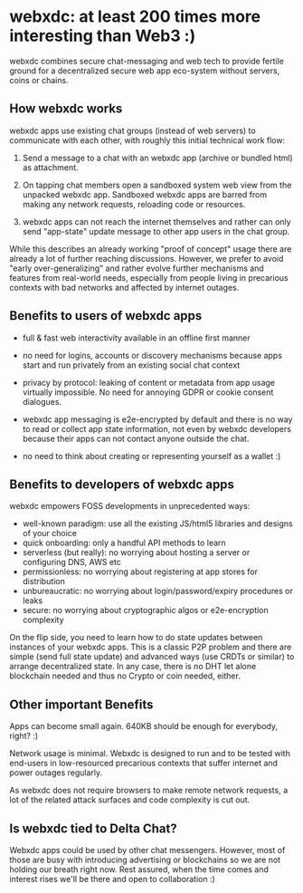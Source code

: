 # webxdc: at least 200 times more interesting than Web3 :) 

webxdc combines secure chat-messaging and web tech to provide fertile ground for
a decentralized secure web app eco-system without servers, coins or chains. 

## How webxdc works  

webxdc apps use existing chat groups (instead of web servers) to communicate with each other, with roughly this initial technical work flow: 

1. Send a message to a chat with an webxdc app (archive or bundled html) as attachment. 

2. On tapping chat members open a sandboxed system web view from the unpacked webxdc app.
   Sandboxed webxdc apps are barred from making any network requests, reloading code or resources. 

3. webxdc apps can not reach the internet themselves and rather can only send "app-state" update message to other app users in the chat group.

While this describes an already working "proof of concept" usage there are already a lot of further reaching discussions. However, we prefer to avoid "early over-generalizing" and rather evolve further mechanisms and features from real-world needs, especially from people living in precarious contexts with bad networks and affected by internet outages.  


## Benefits to users of webxdc apps 

- full & fast web interactivity available in an offline first manner

- no need for logins, accounts or discovery mechanisms because apps start and run privately 
  from an existing social chat context 

- privacy by protocol: leaking of content or metadata from app usage
  virtually impossible. No need for annoying GDPR or cookie consent dialogues. 

- webxdc app messaging is e2e-encrypted by default and there is no
  way to read or collect app state information, not even by webxdc developers 
  because their apps can not contact anyone outside the chat. 

- no need to think about creating or representing yourself as a wallet :)


## Benefits to developers of webxdc apps

webxdc empowers FOSS developments in unprecedented ways: 

- well-known paradigm: use all the existing JS/html5 libraries and designs of your choice
- quick onboarding: only a handful API methods to learn 
- serverless (but really): no worrying about hosting a server or configuring DNS, AWS etc 
- permissionless: no worrying about registering at app stores for distribution
- unbureaucratic: no worrying about login/password/expiry procedures or leaks 
- secure: no worrying about cryptographic algos or e2e-encryption complexity

On the flip side, you need to learn how to do state updates between instances of your webxdc apps. This is a classic P2P problem and there are simple (send full state update) and advanced ways (use CRDTs or similar) to arrange decentralized state. In any case, there is no DHT let alone blockchain needed and thus no Crypto or coin needed, either.


## Other important Benefits 

Apps can become small again. 640KB should be enough for everybody, right? :) 

Network usage is minimal. Webxdc is designed to run and to be tested with end-users in low-resourced precarious contexts that suffer internet and power outages regularly. 

As webxdc does not require browsers to make remote network requests, a lot of the related attack surfaces and code complexity is cut out. 

## Is webxdc tied to Delta Chat? 

Webxdc apps could be used by other chat messengers. However, most of those are busy with introducing advertising or blockchains so we are not holding our breath right now. Rest assured, when the time comes and interest rises we'll be there and open to collaboration :)

